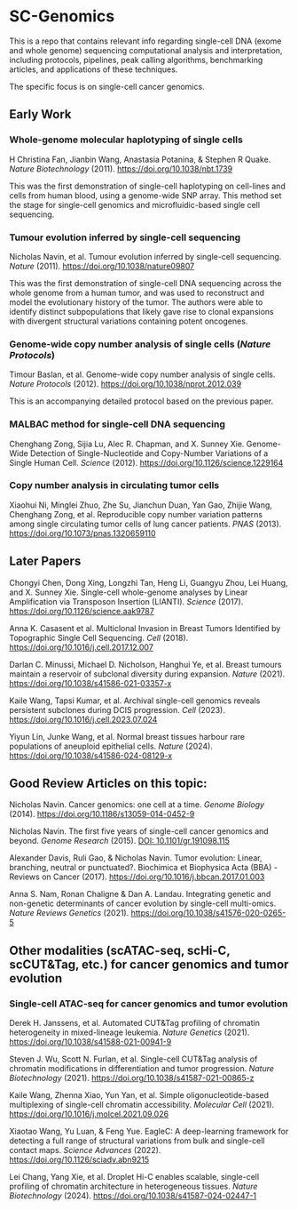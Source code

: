 # SC-Genomics
This is a repo that contains relevant info regarding single-cell DNA (exome and whole genome) sequencing computational analysis and interpretation, including protocols, pipelines, peak calling algorithms, benchmarking articles, and applications of these techniques.

The specific focus is on single-cell cancer genomics.

## Early Work

### Whole-genome molecular haplotyping of single cells
H Christina Fan, Jianbin Wang, Anastasia Potanina, & Stephen R Quake. _Nature Biotechnology_ (2011). https://doi.org/10.1038/nbt.1739

This was the first demonstration of single-cell haplotyping on cell-lines and cells from human blood, using a genome-wide SNP array. This method set the stage for single-cell genomics and microfluidic-based single cell sequencing.

### Tumour evolution inferred by single-cell sequencing
Nicholas Navin, et al. Tumour evolution inferred by single-cell sequencing. _Nature_ (2011). https://doi.org/10.1038/nature09807

This was the first demonstration of single-cell DNA sequencing across the whole genome from a human tumor, and was used to reconstruct and model the evolutionary history of the tumor. The authors were able to identify distinct subpopulations that likely gave rise to clonal expansions with divergent structural variations containing potent oncogenes. 

### Genome-wide copy number analysis of single cells (_Nature Protocols_)
Timour Baslan, et al. Genome-wide copy number analysis of single cells. _Nature Protocols_ (2012). https://doi.org/10.1038/nprot.2012.039

This is an accompanying detailed protocol based on the previous paper. 

### MALBAC method for single-cell DNA sequencing
Chenghang Zong, Sijia Lu, Alec R. Chapman, and X. Sunney Xie. Genome-Wide Detection of Single-Nucleotide and Copy-Number Variations of a Single Human Cell. _Science_ (2012). https://doi.org/10.1126/science.1229164

### Copy number analysis in circulating tumor cells
Xiaohui Ni, Minglei Zhuo, Zhe Su, Jianchun Duan, Yan Gao, Zhijie Wang, Chenghang Zong, et al. Reproducible copy number variation patterns among single circulating tumor cells of lung cancer patients. _PNAS_ (2013). https://doi.org/10.1073/pnas.1320659110

## Later Papers
Chongyi Chen, Dong Xing, Longzhi Tan, Heng Li, Guangyu Zhou, Lei Huang, and X. Sunney Xie. Single-cell whole-genome analyses by Linear Amplification via Transposon Insertion (LIANTI). _Science_ (2017). https://doi.org/10.1126/science.aak9787

Anna K. Casasent et al. Multiclonal Invasion in Breast Tumors Identified by Topographic Single Cell Sequencing. _Cell_ (2018). https://doi.org/10.1016/j.cell.2017.12.007

Darlan C. Minussi, Michael D. Nicholson, Hanghui Ye, et al. Breast tumours maintain a reservoir of subclonal diversity during expansion. _Nature_ (2021). https://doi.org/10.1038/s41586-021-03357-x

Kaile Wang, Tapsi Kumar, et al. Archival single-cell genomics reveals persistent subclones during DCIS progression. _Cell_ (2023). https://doi.org/10.1016/j.cell.2023.07.024

Yiyun Lin, Junke Wang, et al. Normal breast tissues harbour rare populations of aneuploid epithelial cells. _Nature_ (2024). https://doi.org/10.1038/s41586-024-08129-x

## Good Review Articles on this topic:
Nicholas Navin. Cancer genomics: one cell at a time. _Genome Biology_ (2014). https://doi.org/10.1186/s13059-014-0452-9

Nicholas Navin. The first five years of single-cell cancer genomics and beyond. _Genome Research_ (2015). [DOI: 10.1101/gr.191098.115](https://genome.cshlp.org/content/25/10/1499.full)

Alexander Davis, Ruli Gao, & Nicholas Navin. Tumor evolution: Linear, branching, neutral or punctuated?. Biochimica et Biophysica Acta (BBA) - Reviews on Cancer (2017). https://doi.org/10.1016/j.bbcan.2017.01.003

Anna S. Nam, Ronan Chaligne & Dan A. Landau. Integrating genetic and non-genetic determinants of cancer evolution by single-cell multi-omics. _Nature Reviews Genetics_ (2021). https://doi.org/10.1038/s41576-020-0265-5

## Other modalities (scATAC-seq, scHi-C, scCUT&Tag, etc.) for cancer genomics and tumor evolution

### Single-cell ATAC-seq for cancer genomics and tumor evolution
Derek H. Janssens, et al. Automated CUT&Tag profiling of chromatin heterogeneity in mixed-lineage leukemia. _Nature Genetics_ (2021). https://doi.org/10.1038/s41588-021-00941-9

Steven J. Wu, Scott N. Furlan, et al. Single-cell CUT&Tag analysis of chromatin modifications in differentiation and tumor progression. _Nature Biotechnology_ (2021). https://doi.org/10.1038/s41587-021-00865-z

Kaile Wang, Zhenna Xiao, Yun Yan, et al. Simple oligonucleotide-based multiplexing of single-cell chromatin accessibility. _Molecular Cell_ (2021). https://doi.org/10.1016/j.molcel.2021.09.026

Xiaotao Wang, Yu Luan, & Feng Yue. EagleC: A deep-learning framework for detecting a full range of structural variations from bulk and single-cell contact maps. _Science Advances_ (2022). https://doi.org/10.1126/sciadv.abn9215

Lei Chang, Yang Xie, et al. Droplet Hi-C enables scalable, single-cell profiling of chromatin architecture in heterogeneous tissues. _Nature Biotechnology_ (2024). https://doi.org/10.1038/s41587-024-02447-1

